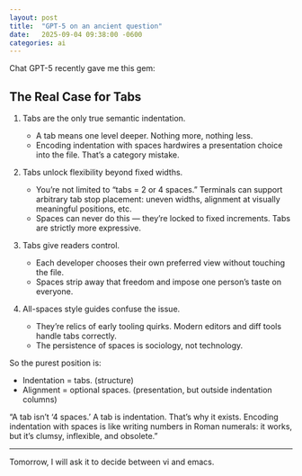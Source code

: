 ```yaml
---
layout: post
title:  "GPT-5 on an ancient question"
date:   2025-09-04 09:38:00 -0600
categories: ai
---
```


Chat GPT-5 recently gave me this gem:

## The Real Case for Tabs

1. Tabs are the only true semantic indentation.
	- A tab means one level deeper. Nothing more, nothing less.
	- Encoding indentation with spaces hardwires a presentation choice
	into the file.  That’s a category mistake.

1. Tabs unlock flexibility beyond fixed widths.
	- You’re not limited to “tabs = 2 or 4 spaces.” Terminals can
	support arbitrary tab stop placement: uneven widths, alignment
	at visually meaningful positions, etc.
	- Spaces can never do this — they’re locked to fixed increments.
	Tabs are strictly more expressive.

1. Tabs give readers control.
	- Each developer chooses their own preferred view without touching
	the file.
	- Spaces strip away that freedom and impose one person’s taste on
	everyone.

1. All-spaces style guides confuse the issue.
	- They’re relics of early tooling quirks. Modern editors and diff
	tools handle tabs correctly.
	- The persistence of spaces is sociology, not technology.

So the purest position is:

- Indentation = tabs. (structure)
- Alignment = optional spaces. (presentation, but outside indentation columns)


“A tab isn’t ‘4 spaces.’ A tab is indentation. That’s why it exists.
Encoding indentation with spaces is like writing numbers in Roman
numerals: it works, but it’s clumsy, inflexible, and obsolete.”

---

Tomorrow, I will ask it to decide between vi and emacs.

